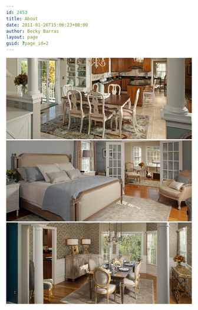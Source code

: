 ```yaml
---
id: 2453
title: About
date: 2011-01-26T15:06:23+00:00
author: Becky Barras
layout: page
guid: ?page_id=2
---
```


<section id="slider-wrapper">
  <div class="prefix_1 suffix_1">
    <div id="slider" class="nivoSlider">
        <img src='/wp-content/uploads/2015/05/image7-870x381.png' alt='' title='#sliderCaption1' />              <img src='/wp-content/uploads/2015/05/image1-870x381.png' alt='' title='#sliderCaption2' />              <img src='/wp-content/uploads/2015/05/image2-870x381.png' alt='' title='#sliderCaption3' />        </div>
<div id="sliderCaption1" class="nivo-html-caption">
</div>
<div id="sliderCaption2" class="nivo-html-caption">
</div>
<div id="sliderCaption3" class="nivo-html-caption">
</div>
  </div>
</section><!--#slider-->
